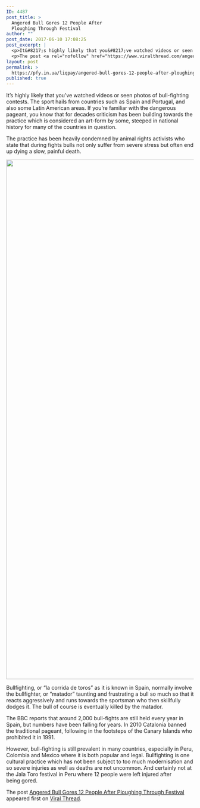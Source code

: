 ```yaml
---
ID: 4487
post_title: >
  Angered Bull Gores 12 People After
  Ploughing Through Festival
author: ""
post_date: 2017-06-10 17:08:25
post_excerpt: |
  <p>It&#8217;s highly likely that you&#8217;ve watched videos or seen photos of bull-fighting contests. The sport hails from countries such as Spain and Portugal, and also some Latin American areas. If you&#8217;re familiar with the dangerous pageant, you know that for decades criticism has been building towards the practice which is considered an art-form by some, steeped [&#8230;]</p>
  <p>The post <a rel="nofollow" href="https://www.viralthread.com/angered-bull-gores-12-people-after-ploughing-through-festival/">Angered Bull Gores 12 People After Ploughing Through Festival</a> appeared first on <a rel="nofollow" href="https://www.viralthread.com">Viral Thread</a>.</p>
layout: post
permalink: >
  https://pfy.in.ua/liqpay/angered-bull-gores-12-people-after-ploughing-through-festival/
published: true
---
```

<p>It&#8217;s highly likely that you&#8217;ve watched videos or seen photos of bull-fighting contests. The sport hails from countries such as Spain and Portugal, and also some Latin American areas. If you&#8217;re familiar with the dangerous pageant, you know that for decades criticism has been building towards the practice which is considered an art-form by some, steeped in national history for many of the countries in question.</p>
<p>The practice has been heavily condemned by animal rights activists who state that during fights bulls not only suffer from severe stress but often end up dying a slow, painful death.</p>
<p><img class="aligncenter size-full wp-image-269515" src="http://www.viralthread.com/wp-content/uploads/2017/06/bullfight2.jpg" alt="" width="2048" height="1392" srcset="https://www.viralthread.com/wp-content/uploads/2017/06/bullfight2.jpg 2048w, https://www.viralthread.com/wp-content/uploads/2017/06/bullfight2-370x251.jpg 370w, https://www.viralthread.com/wp-content/uploads/2017/06/bullfight2-768x522.jpg 768w, https://www.viralthread.com/wp-content/uploads/2017/06/bullfight2-780x530.jpg 780w" sizes="(max-width: 2048px) 100vw, 2048px" /></p>
<p>Bullfighting, or &#8220;la corrida de toros&#8221; as it is known in Spain, normally involve the bullfighter, or &#8220;matador&#8221; taunting and frustrating a bull so much so that it reacts aggressively and runs towards the sportsman who then skillfully dodges it. The bull of course is eventually killed by the matador.</p>
<p>The BBC reports that around 2,000 bull-fights are still held every year in Spain, but numbers have been falling for years. In 2010 Catalonia banned the traditional pageant, following in the footsteps of the Canary Islands who prohibited it in 1991.</p>
<p>However, bull-fighting is still prevalent in many countries, especially in Peru, Colombia and Mexico where it is both popular and legal. Bullfighting is one cultural practice which has not been subject to too much modernisation and so severe injuries as well as deaths are not uncommon. And certainly not at the Jala Toro festival in Peru where 12 people were left injured after being gored.</p>
<p>The post <a rel="nofollow" href="https://www.viralthread.com/angered-bull-gores-12-people-after-ploughing-through-festival/">Angered Bull Gores 12 People After Ploughing Through Festival</a> appeared first on <a rel="nofollow" href="https://www.viralthread.com">Viral Thread</a>.</p>